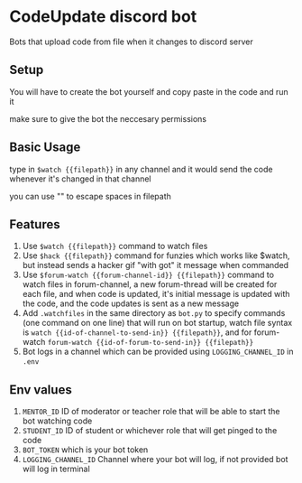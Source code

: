 # CodeUpdate discord bot

Bots that upload code from file when it changes to discord server


## Setup

You will have to create the bot yourself and copy paste in the code and run it

make sure to give the bot the neccesary permissions

## Basic Usage

type in `$watch {{filepath}}` in any channel and it would send the code whenever it's changed in that channel

you can use "\" to escape spaces in filepath

## Features

1. Use `$watch {{filepath}}` command to watch files
2. Use `$hack {{filepath}}` command for funzies which works like $watch, but instead sends a hacker gif "with got" it message when commanded
3. Use `$forum-watch {{forum-channel-id}} {{filepath}}` command to watch files in forum-channel, a new forum-thread will be created for each file, and when code is updated, it's initial message is updated with the code, and the code updates is sent as a new message
4. Add `.watchfiles` in the same directory as `bot.py` to specify commands (one command on one line) that will run on bot startup, watch file syntax is `watch {{id-of-channel-to-send-in}} {{filepath}}`, and for forum-watch `forum-watch {{id-of-forum-to-send-in}} {{filepath}}`
5. Bot logs in a channel which can be provided using `LOGGING_CHANNEL_ID` in `.env`

## Env values

1. `MENTOR_ID` ID of moderator or teacher role that will be able to start the bot watching code
2. `STUDENT_ID` ID of student or whichever role that will get pinged to the code
3. `BOT_TOKEN` which is your bot token 
4. `LOGGING_CHANNEL_ID` Channel where your bot will log, if not provided bot will log in terminal
